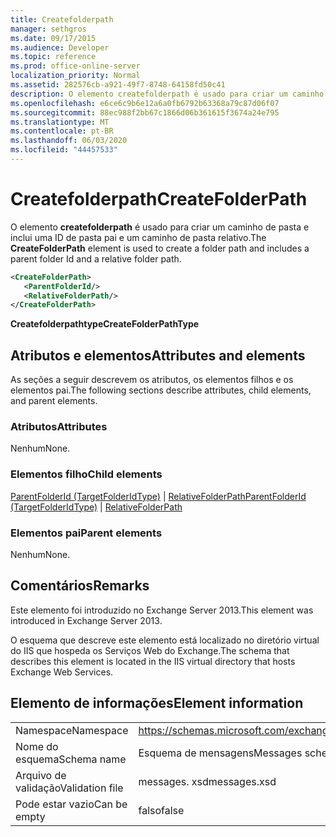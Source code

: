 ```yaml
---
title: Createfolderpath
manager: sethgros
ms.date: 09/17/2015
ms.audience: Developer
ms.topic: reference
ms.prod: office-online-server
localization_priority: Normal
ms.assetid: 282576cb-a921-49f7-8748-64158fd50c41
description: O elemento createfolderpath é usado para criar um caminho de pasta e inclui uma ID de pasta pai e um caminho de pasta relativo.
ms.openlocfilehash: e6ce6c9b6e12a6a0fb6792b63368a79c87d06f07
ms.sourcegitcommit: 88ec988f2bb67c1866d06b361615f3674a24e795
ms.translationtype: MT
ms.contentlocale: pt-BR
ms.lasthandoff: 06/03/2020
ms.locfileid: "44457533"
---
```

# <a name="createfolderpath"></a><span data-ttu-id="9f943-103">Createfolderpath</span><span class="sxs-lookup"><span data-stu-id="9f943-103">CreateFolderPath</span></span>

<span data-ttu-id="9f943-104">O elemento **createfolderpath** é usado para criar um caminho de pasta e inclui uma ID de pasta pai e um caminho de pasta relativo.</span><span class="sxs-lookup"><span data-stu-id="9f943-104">The **CreateFolderPath** element is used to create a folder path and includes a parent folder Id and a relative folder path.</span></span> 
  
```XML
<CreateFolderPath>
   <ParentFolderId/>
   <RelativeFolderPath/>
</CreateFolderPath>
```

 <span data-ttu-id="9f943-105">**Createfolderpathtype**</span><span class="sxs-lookup"><span data-stu-id="9f943-105">**CreateFolderPathType**</span></span>
## <a name="attributes-and-elements"></a><span data-ttu-id="9f943-106">Atributos e elementos</span><span class="sxs-lookup"><span data-stu-id="9f943-106">Attributes and elements</span></span>

<span data-ttu-id="9f943-107">As seções a seguir descrevem os atributos, os elementos filhos e os elementos pai.</span><span class="sxs-lookup"><span data-stu-id="9f943-107">The following sections describe attributes, child elements, and parent elements.</span></span>
  
### <a name="attributes"></a><span data-ttu-id="9f943-108">Atributos</span><span class="sxs-lookup"><span data-stu-id="9f943-108">Attributes</span></span>

<span data-ttu-id="9f943-109">Nenhum</span><span class="sxs-lookup"><span data-stu-id="9f943-109">None.</span></span>
  
### <a name="child-elements"></a><span data-ttu-id="9f943-110">Elementos filho</span><span class="sxs-lookup"><span data-stu-id="9f943-110">Child elements</span></span>

<span data-ttu-id="9f943-111">[ParentFolderId (TargetFolderIdType)](parentfolderid-targetfolderidtype.md)  |  [RelativeFolderPath](relativefolderpath.md)</span><span class="sxs-lookup"><span data-stu-id="9f943-111">[ParentFolderId (TargetFolderIdType)](parentfolderid-targetfolderidtype.md) | [RelativeFolderPath](relativefolderpath.md)</span></span>
  
### <a name="parent-elements"></a><span data-ttu-id="9f943-112">Elementos pai</span><span class="sxs-lookup"><span data-stu-id="9f943-112">Parent elements</span></span>

<span data-ttu-id="9f943-113">Nenhum</span><span class="sxs-lookup"><span data-stu-id="9f943-113">None.</span></span>
  
## <a name="remarks"></a><span data-ttu-id="9f943-114">Comentários</span><span class="sxs-lookup"><span data-stu-id="9f943-114">Remarks</span></span>

<span data-ttu-id="9f943-115">Este elemento foi introduzido no Exchange Server 2013.</span><span class="sxs-lookup"><span data-stu-id="9f943-115">This element was introduced in Exchange Server 2013.</span></span>
  
<span data-ttu-id="9f943-116">O esquema que descreve este elemento está localizado no diretório virtual do IIS que hospeda os Serviços Web do Exchange.</span><span class="sxs-lookup"><span data-stu-id="9f943-116">The schema that describes this element is located in the IIS virtual directory that hosts Exchange Web Services.</span></span>
  
## <a name="element-information"></a><span data-ttu-id="9f943-117">Elemento de informações</span><span class="sxs-lookup"><span data-stu-id="9f943-117">Element information</span></span>

|||
|:-----|:-----|
|<span data-ttu-id="9f943-118">Namespace</span><span class="sxs-lookup"><span data-stu-id="9f943-118">Namespace</span></span>  <br/> |https://schemas.microsoft.com/exchange/services/2006/messages  <br/> |
|<span data-ttu-id="9f943-119">Nome do esquema</span><span class="sxs-lookup"><span data-stu-id="9f943-119">Schema name</span></span>  <br/> |<span data-ttu-id="9f943-120">Esquema de mensagens</span><span class="sxs-lookup"><span data-stu-id="9f943-120">Messages schema</span></span>  <br/> |
|<span data-ttu-id="9f943-121">Arquivo de validação</span><span class="sxs-lookup"><span data-stu-id="9f943-121">Validation file</span></span>  <br/> |<span data-ttu-id="9f943-122">messages. xsd</span><span class="sxs-lookup"><span data-stu-id="9f943-122">messages.xsd</span></span>  <br/> |
|<span data-ttu-id="9f943-123">Pode estar vazio</span><span class="sxs-lookup"><span data-stu-id="9f943-123">Can be empty</span></span>  <br/> |<span data-ttu-id="9f943-124">falso</span><span class="sxs-lookup"><span data-stu-id="9f943-124">false</span></span>  <br/> |
   

